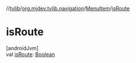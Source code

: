 //[tvlib](../../../index.md)/[org.mjdev.tvlib.navigation](../index.md)/[MenuItem](index.md)/[isRoute](is-route.md)

# isRoute

[androidJvm]\
val [isRoute](is-route.md): [Boolean](https://kotlinlang.org/api/latest/jvm/stdlib/kotlin/-boolean/index.html)
